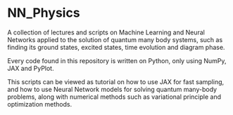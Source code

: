 # NN_Physics
A collection of lectures and scripts on Machine Learning and Neural Networks applied to the solution of quantum many body systems, such as finding its ground states, excited states, time evolution and diagram phase.

Every code found in this repository is written on Python, only using NumPy, JAX and PyPlot.

This scripts can be viewed as tutorial on how to use JAX for fast sampling, and how to use Neural Network models for solving quantum many-body problems, along with numerical methods such as variational principle and optimization methods.
